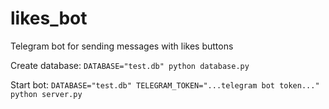 # likes_bot
Telegram bot for sending messages with likes buttons

Create database: `DATABASE="test.db" python database.py`

Start bot: `DATABASE="test.db" TELEGRAM_TOKEN="...telegram bot token..." python server.py`
